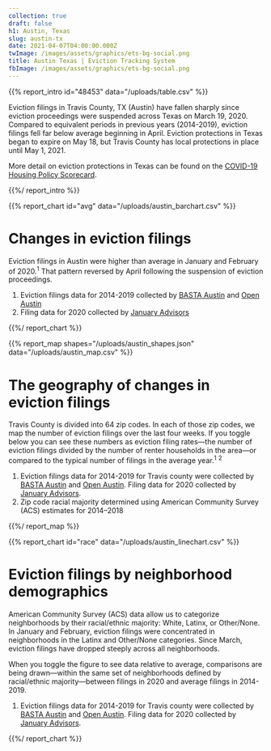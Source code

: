 ```yaml
---
collection: true
draft: false
h1: Austin, Texas
slug: austin-tx
date: 2021-04-07T04:00:00.000Z
twImage: /images/assets/graphics/ets-bg-social.png
title: Austin Texas | Eviction Tracking System
fbImage: /images/assets/graphics/ets-bg-social.png
---
```


{{% report_intro id="48453" data="/uploads/table.csv" %}}



Eviction filings in Travis County, TX (Austin) have fallen sharply since eviction proceedings were suspended across Texas on March 19, 2020. Compared to equivalent periods in previous years (2014-2019), eviction filings fell far below average beginning in April. Eviction protections in Texas began to expire on May 18, but Travis County has local protections in place until May 1, 2021.

More detail on eviction protections in Texas can be found on the [COVID-19 Housing Policy Scorecard](https://evictionlab.org/covid-policy-scorecard/tx/).



{{%/ report_intro %}}



{{% report_chart id="avg" data="/uploads/austin_barchart.csv" %}}







# Changes in eviction filings

Eviction filings in Austin were higher than average in January and February of 2020.<sup>1</sup> That pattern reversed by April following the suspension of eviction proceedings.

1. Eviction filings data for 2014-2019 collected by [BASTA Austin](http://www.bastaaustin.org/) and [Open Austin](https://www.open-austin.org/)
2. Filing data for 2020 collected by [January Advisors](https://www.januaryadvisors.com/)







{{%/ report_chart %}}



{{% report_map shapes="/uploads/austin_shapes.json" data="/uploads/austin_map.csv" %}}

# The geography of changes in eviction filings

Travis County is divided into 64 zip codes. In each of those zip codes, we map the number of eviction filings over the last four weeks. If you toggle below you can see these numbers as eviction filing rates—the number of eviction filings divided by the number of renter households in the area—or compared to the typical number of filings in the average year.<sup>1</sup> <sup>2</sup>

1. Eviction filings data for 2014-2019 for Travis county were collected by [BASTA Austin](http://www.bastaaustin.org/) and [Open Austin](https://www.open-austin.org/). Filing data for 2020 collected by [January Advisors](https://www.januaryadvisors.com/).
2. Zip code racial majority determined using American Community Survey (ACS) estimates for 2014–2018

{{%/ report_map %}}



{{% report_chart id="race" data="/uploads/austin_linechart.csv" %}}









# Eviction filings by neighborhood demographics

American Community Survey (ACS) data allow us to categorize neighborhoods by their racial/ethnic majority: White, Latinx, or Other/None. In January and February, eviction filings were concentrated in neighborhoods in the Latinx and Other/None categories. Since March, eviction filings have dropped steeply across all neighborhoods.

When you toggle the figure to see data relative to average, comparisons are being drawn—within the same set of neighborhoods defined by racial/ethnic majority—between filings in 2020 and average filings in 2014-2019.

1. Eviction filings data for 2014-2019 for Travis county were collected by [BASTA Austin](http://www.bastaaustin.org/) and [Open Austin](https://www.open-austin.org/). Filing data for 2020 collected by [January Advisors](https://www.januaryadvisors.com/).









{{%/ report_chart %}}